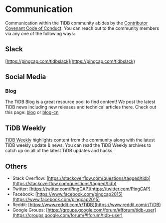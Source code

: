 # Communication

Communication within the TiDB community abides by the [Contributor Covenant
Code of Conduct](./CODE_OF_CONDUCT.md). You can reach out to the community
members via any one of the following ways:

## Slack

[https://pingcap.com/tidbslack](https://pingcap.com/tidbslack)

## Social Media

### Blog

The TiDB Blog is a great resource pool to find content! We post the latest TiDB
news including new releases and technical articles there. Check out this page:
[blog](https://pingcap.com/blog) or [blog-cn](https://pingcap.com/blog-cn)

## TiDB Weekly

[TiDB Weekly](https://pingcap.com/weekly) highlights content from the community
along with the latest TiDB weekly update & news. You can read the TiDB Weekly
archives to catch up on all of the latest TiDB updates and hacks.

## Others

* Stack Overflow: [https://stackoverflow.com/questions/tagged/tidb](https://stackoverflow.com/questions/tagged/tidb)
* Twitter: [https://twitter.com/PingCAP](https://twitter.com/PingCAP)
* Facebook: [https://www.facebook.com/pingcap2015](https://www.facebook.com/pingcap2015)
* Reddit: [https://www.reddit.com/r/TiDB](https://www.reddit.com/r/TiDB)
* Google Groups: [https://groups.google.com/forum/#!forum/tidb-user](https://groups.google.com/forum/#!forum/tidb-user)
